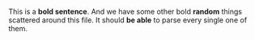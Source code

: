 This is a **bold sentence**.
And we have some other bold **random** things scattered around
this file. It should **be
able** to parse every single one of them.
